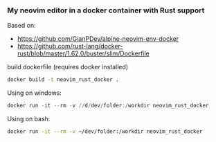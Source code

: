 ### My neovim editor in a docker container with Rust support

Based on: 
- https://github.com/GianPDev/alpine-neovim-env-docker
- https://github.com/rust-lang/docker-rust/blob/master/1.62.0/buster/slim/Dockerfile

build dockerfile (requires docker installed)
```bash
docker build -t neovim_rust_docker .
```
Using on windows: 
```powershell
docker run -it --rm -v //d/dev/folder:/workdir neovim_rust_docker
```

Using on bash:
```bash
docker run -it --rm -v ~/dev/folder:/workdir neovim_rust_docker
```

